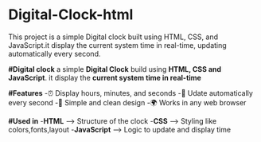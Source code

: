 # Digital-Clock-html
This project is a simple Digital clock built using HTML, CSS, and JavaScript.it display the current system time in real-time, updating automatically every second.

**#Digital clock**
a simple **Digital Clock** build using **HTML, CSS and JavaScript**.
it display the **current system time in real-time**

**#Features**
-⏰ Display hours, minutes, and seconds
-🔄️ Udate automatically every second
-🎨 Simple and clean design
-🌍 Works in any web browser

**#Used in**
-**HTML** --> Structure of the clock
-**CSS** --> Styling like colors,fonts,layout
-**JavaScript** --> Logic to update and display time

